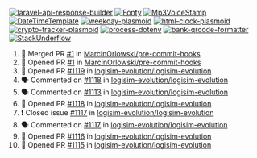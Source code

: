 [![laravel-api-response-builder](https://github-readme-stats.vercel.app/api/pin/?username=MarcinOrlowski&repo=laravel-api-response-builder&theme=default&hide_border=true&title_color=87c9c3&text_color=62696d&icon_color=636a6d&bg_color=30393e)](https://github.com/MarcinOrlowski/laravel-api-response-builder)
[![Fonty](https://github-readme-stats.vercel.app/api/pin/?username=MarcinOrlowski&repo=Fonty&theme=default&hide_border=true&title_color=87c9c3&text_color=62696d&icon_color=636a6d&bg_color=30393e)](https://github.com/MarcinOrlowski/Fonty)
[![Mp3VoiceStamp](https://github-readme-stats.vercel.app/api/pin/?username=MarcinOrlowski&repo=Mp3VoiceStamp&theme=default&hide_border=true&title_color=87c9c3&text_color=62696d&icon_color=636a6d&bg_color=30393e)](https://github.com/MarcinOrlowski/Mp3VoiceStamp)
[![DateTimeTemplate](https://github-readme-stats.vercel.app/api/pin/?username=MarcinOrlowski&repo=DateTimeTemplate&theme=default&hide_border=true&title_color=87c9c3&text_color=62696d&icon_color=636a6d&bg_color=30393e)](https://github.com/MarcinOrlowski/DateTimeTemplate)
[![weekday-plasmoid](https://github-readme-stats.vercel.app/api/pin/?username=MarcinOrlowski&repo=weekday-plasmoid&theme=default&hide_border=true&title_color=87c9c3&text_color=62696d&icon_color=636a6d&bg_color=30393e)](https://github.com/MarcinOrlowski/weekday-plasmoid)
[![html-clock-plasmoid](https://github-readme-stats.vercel.app/api/pin/?username=MarcinOrlowski&repo=html-clock-plasmoid&theme=default&hide_border=true&title_color=87c9c3&text_color=62696d&icon_color=636a6d&bg_color=30393e)](https://github.com/MarcinOrlowski/html-clock-plasmoid)
[![crypto-tracker-plasmoid](https://github-readme-stats.vercel.app/api/pin/?username=MarcinOrlowski&repo=crypto-tracker-plasmoid&theme=default&hide_border=true&title_color=87c9c3&text_color=62696d&icon_color=636a6d&bg_color=30393e)](https://github.com/MarcinOrlowski/crypto-tracker-plasmoid)
[![process-dotenv](https://github-readme-stats.vercel.app/api/pin/?username=MarcinOrlowski&repo=process-dotenv&theme=default&hide_border=true&title_color=87c9c3&text_color=62696d&icon_color=636a6d&bg_color=30393e)](https://github.com/MarcinOrlowski/process-dotenv)
[![bank-qrcode-formatter](https://github-readme-stats.vercel.app/api/pin/?username=MarcinOrlowski&repo=bank-qrcode-formatter&theme=default&hide_border=true&title_color=87c9c3&text_color=62696d&icon_color=636a6d&bg_color=30393e)](https://github.com/MarcinOrlowski/bank-qrcode-formatter)
[![StackUnderflow](https://github-readme-stats.vercel.app/api/pin/?username=MarcinOrlowski&repo=StackUnderflow&theme=default&hide_border=true&title_color=87c9c3&text_color=62696d&icon_color=636a6d&bg_color=30393e)](https://github.com/MarcinOrlowski/StackUnderflow)

<!--START_SECTION:activity-->
1. 🎉 Merged PR [#1](https://github.com/MarcinOrlowski/pre-commit-hooks/pull/1) in [MarcinOrlowski/pre-commit-hooks](https://github.com/MarcinOrlowski/pre-commit-hooks)
2. 💪 Opened PR [#1](https://github.com/MarcinOrlowski/pre-commit-hooks/pull/1) in [MarcinOrlowski/pre-commit-hooks](https://github.com/MarcinOrlowski/pre-commit-hooks)
3. 💪 Opened PR [#1119](https://github.com/logisim-evolution/logisim-evolution/pull/1119) in [logisim-evolution/logisim-evolution](https://github.com/logisim-evolution/logisim-evolution)
4. 🗣 Commented on [#1118](https://github.com/logisim-evolution/logisim-evolution/issues/1118) in [logisim-evolution/logisim-evolution](https://github.com/logisim-evolution/logisim-evolution)
5. 🗣 Commented on [#1113](https://github.com/logisim-evolution/logisim-evolution/issues/1113) in [logisim-evolution/logisim-evolution](https://github.com/logisim-evolution/logisim-evolution)
6. 💪 Opened PR [#1118](https://github.com/logisim-evolution/logisim-evolution/pull/1118) in [logisim-evolution/logisim-evolution](https://github.com/logisim-evolution/logisim-evolution)
7. ❗️ Closed issue [#1117](https://github.com/logisim-evolution/logisim-evolution/issues/1117) in [logisim-evolution/logisim-evolution](https://github.com/logisim-evolution/logisim-evolution)
8. 🗣 Commented on [#1117](https://github.com/logisim-evolution/logisim-evolution/issues/1117) in [logisim-evolution/logisim-evolution](https://github.com/logisim-evolution/logisim-evolution)
9. 💪 Opened PR [#1116](https://github.com/logisim-evolution/logisim-evolution/pull/1116) in [logisim-evolution/logisim-evolution](https://github.com/logisim-evolution/logisim-evolution)
10. 💪 Opened PR [#1115](https://github.com/logisim-evolution/logisim-evolution/pull/1115) in [logisim-evolution/logisim-evolution](https://github.com/logisim-evolution/logisim-evolution)
<!--END_SECTION:activity-->
